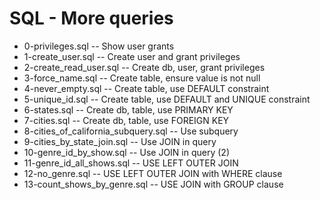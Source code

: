 # SQL - More queries
- 0-privileges.sql -- Show user grants
- 1-create_user.sql -- Create user and grant privileges
- 2-create_read_user.sql -- Create db, user, grant privileges
- 3-force_name.sql -- Create table, ensure value is not null
- 4-never_empty.sql -- Create table, use DEFAULT constraint
- 5-unique_id.sql --  Create table, use DEFAULT and UNIQUE constraint
- 6-states.sql -- Create db, table, use PRIMARY KEY
- 7-cities.sql -- Create db, table, use FOREIGN KEY
- 8-cities_of_california_subquery.sql -- Use subquery
- 9-cities_by_state_join.sql -- Use JOIN in query 
- 10-genre_id_by_show.sql -- Use JOIN in query (2)
- 11-genre_id_all_shows.sql -- USE LEFT OUTER JOIN
- 12-no_genre.sql -- USE LEFT OUTER JOIN with WHERE clause
- 13-count_shows_by_genre.sql -- USE JOIN with GROUP clause
